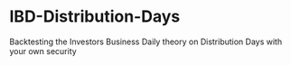 # IBD-Distribution-Days
Backtesting the Investors Business Daily theory on Distribution Days with your own security


